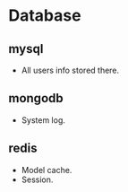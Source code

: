 # Database

## mysql

- All users info stored there.

## mongodb

- System log.

## redis

- Model cache.
- Session.
